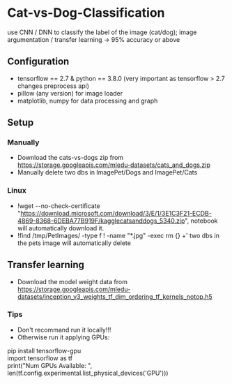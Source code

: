 # Cat-vs-Dog-Classification
use CNN / DNN to classify the label of the image (cat/dog); image argumentation / transfer learning -> 95% accuracy or above

## Configuration
* tensorflow == 2.7 & python == 3.8.0 (very important as tensorflow > 2.7 changes preprocess api)
* pillow (any version) for image loader
* matplotlib, numpy for data processing and graph

## Setup
### Manually
- Download the cats-vs-dogs zip from https://storage.googleapis.com/mledu-datasets/cats_and_dogs.zip
- Manually delete two dbs in ImagePet/Dogs and ImagePet/Cats
### Linux
- !wget --no-check-certificate \
    "https://download.microsoft.com/download/3/E/1/3E1C3F21-ECDB-4869-8368-6DEBA77B919F/kagglecatsanddogs_5340.zip", notebook will automatically download it.
- !find /tmp/PetImages/ -type f ! -name "*.jpg" -exec rm {} +' two dbs in the pets image will automatically delete

## Transfer learning 
- Download the model weight data from https://storage.googleapis.com/mledu-datasets/inception_v3_weights_tf_dim_ordering_tf_kernels_notop.h5

### Tips
* Don't recommand run it locally!!!
* Otherwise run it applying GPUs:

pip install tensorflow-gpu  
import tensorflow as tf  
print("Num GPUs Available: ", len(tf.config.experimental.list_physical_devices('GPU')))

